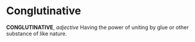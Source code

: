 # Conglutinative

**CONGLUTINATIVE**, _adjective_ Having the power of uniting by glue or other substance of like nature.